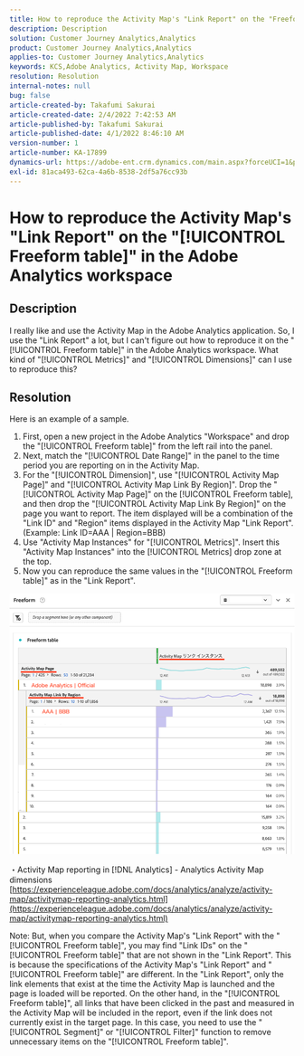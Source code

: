 ```yaml
---
title: How to reproduce the Activity Map's "Link Report" on the "Freeform Table" in the Adobe Analytics workspace
description: Description
solution: Customer Journey Analytics,Analytics
product: Customer Journey Analytics,Analytics
applies-to: Customer Journey Analytics,Analytics
keywords: KCS,Adobe Analytics, Activity Map, Workspace
resolution: Resolution
internal-notes: null
bug: false
article-created-by: Takafumi Sakurai
article-created-date: 2/4/2022 7:42:53 AM
article-published-by: Takafumi Sakurai
article-published-date: 4/1/2022 8:46:10 AM
version-number: 1
article-number: KA-17899
dynamics-url: https://adobe-ent.crm.dynamics.com/main.aspx?forceUCI=1&pagetype=entityrecord&etn=knowledgearticle&id=c22fb80d-8e85-ec11-8d21-0022480855a4
exl-id: 81aca493-62ca-4a6b-8538-2df5a76cc93b
---
```

# How to reproduce the Activity Map's "Link Report" on the "[!UICONTROL Freeform table]" in the Adobe Analytics workspace

## Description

I really like and use the Activity Map in the Adobe Analytics application. So, I use the "Link Report" a lot, but I can't figure out how to reproduce it on the "[!UICONTROL Freeform table]" in the Adobe Analytics workspace. What kind of "[!UICONTROL Metrics]" and "[!UICONTROL Dimensions]" can I use to reproduce this?

## Resolution


Here is an example of a sample.

1. First, open a new project in the Adobe Analytics "Workspace" and drop the "[!UICONTROL Freeform table]" from the left rail into the panel. 
2. Next, match the "[!UICONTROL Date Range]" in the panel to the time period you are reporting on in the Activity Map.
3. For the "[!UICONTROL Dimension]", use "[!UICONTROL Activity Map Page]" and "[!UICONTROL Activity Map Link By Region]". Drop the "[!UICONTROL Activity Map Page]" on the [!UICONTROL Freeform table], and then drop the "[!UICONTROL Activity Map Link By Region]" on the page you want to report. The item displayed will be a combination of the "Link ID" and "Region" items displayed in the Activity Map "Link Report". (Example: Link ID=AAA | Region=BBB)
4. Use "Activity Map Instances" for "[!UICONTROL Metrics]". Insert this "Activity Map Instances" into the [!UICONTROL Metrics] drop zone at the top.
5. Now you can reproduce the same values in the "[!UICONTROL Freeform table]" as in the "Link Report".

![](assets/ce099307-8f85-ec11-8d21-0022480855a4.png)

・Activity Map reporting in [!DNL Analytics] - Analytics Activity Map dimensions
[https://experienceleague.adobe.com/docs/analytics/analyze/activity-map/activitymap-reporting-analytics.html](https://experienceleague.adobe.com/docs/analytics/analyze/activity-map/activitymap-reporting-analytics.html)

Note:
But, when you compare the Activity Map's "Link Report" with the "[!UICONTROL Freeform table]", you may find "Link IDs" on the "[!UICONTROL Freeform table]" that are not shown in the "Link Report". This is because the specifications of the Activity Map's "Link Report" and "[!UICONTROL Freeform table]" are different. In the "Link Report", only the link elements that exist at the time the Activity Map is launched and the page is loaded will be reported. On the other hand, in the "[!UICONTROL Freeform table]", all links that have been clicked in the past and measured in the Activity Map will be included in the report, even if the link does not currently exist in the target page. In this case, you need to use the "[!UICONTROL Segment]" or "[!UICONTROL Filter]" function to remove unnecessary items on the "[!UICONTROL Freeform table]".
